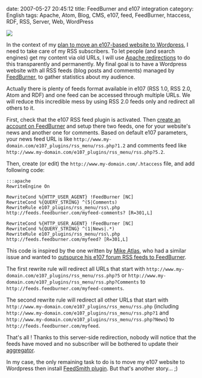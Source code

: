 date: 2007-05-27 20:45:12
title: FeedBurner and e107 integration
category: English
tags: Apache, Atom, Blog, CMS, e107, feed, FeedBurner, htaccess, RDF, RSS, Server, Web, WordPress

![](/static/uploads/2007/05/e107-and-feedburner.png)

In the context of my [plan to move an e107-based website to Wordpress](http://kevin.deldycke.com/2006/08/e107-to-wordpress-migration-here-is-why/), I need to take care of my RSS subscribers. To let people (and search engines) get my content via old URLs, I will use [Apache redirections](http://en.wikipedia.org/wiki/URL_redirection) to do this transparently and permanently. My final goal is to have a Wordpress website with all RSS feeds (blog posts and comments) managed by [FeedBurner](http://www.feedburner.com), to gather statistics about my audience.

Actually there is plenty of feeds format available in e107 (RSS 1.0, RSS 2.0, Atom and RDF) and one feed can be accessed through multiple URLs. We will reduce this incredible mess by using RSS 2.0 feeds only and redirect all others to it.

First, check that the e107 RSS feed plugin is activated. Then [create an account on FeedBurner](https://www.feedburner.com/fb/a/register) and setup there two feeds, one for your website's news and another one for comments. Based on default e107 parameters, your news feed URL is like `http://www.my-domain.com/e107_plugins/rss_menu/rss.php?1.2` and comments feed like `http://www.my-domain.com/e107_plugins/rss_menu/rss.php?5.2`.

Then, create (or edit) the `http://www.my-domain.com/.htaccess` file, and add following code:

    :::apache
    RewriteEngine On

    RewriteCond %{HTTP_USER_AGENT} !FeedBurner [NC]
    RewriteCond %{QUERY_STRING} ^(5|Comments)
    RewriteRule e107_plugins/rss_menu/rss\.php http://feeds.feedburner.com/myfeed-comments? [R=301,L]

    RewriteCond %{HTTP_USER_AGENT} !FeedBurner [NC]
    RewriteCond %{QUERY_STRING} ^(1|News|.*)
    RewriteRule e107_plugins/rss_menu/rss\.php http://feeds.feedburner.com/myfeed? [R=301,L]

This code is inspired by the one written by [Mike Atlas](http://www.mikeatlas.com), who had a similar issue and wanted to [outsource his e107 forum RSS feeds to FeedBurner](http://www.mikeatlas.com/blog/2007/03/09/transparently-outsourcing-your-rss-feeds-to-feedburner/).

The first rewrite rule will redirect all URLs that start with `http://www.my-domain.com/e107_plugins/rss_menu/rss.php?5` or `http://www.my-domain.com/e107_plugins/rss_menu/rss.php?Comments` to `http://feeds.feedburner.com/myfeed-comments`.

The second rewrite rule will redirect all other URLs that start with `http://www.my-domain.com/e107_plugins/rss_menu/rss.php` (including `http://www.my-domain.com/e107_plugins/rss_menu/rss.php?1` and `http://www.my-domain.com/e107_plugins/rss_menu/rss.php?News`) to `http://feeds.feedburner.com/myfeed`.

That's all ! Thanks to this server-side redirection, nobody will notice that the feeds have moved and no subscriber will be bothered to update their [aggregator](http://en.wikipedia.org/wiki/Aggregator).

In my case, the only remaining task to do is to move my e107 website to Wordpress then install [FeedSmith plugin](http://blogs.feedburner.com/feedburner/archives/2007/05/feedburner_adopts_twoyearold_r_1.php). But that's another story... ;)
